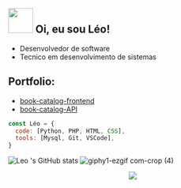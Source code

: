 ## <img src="https://media.giphy.com/media/VgCDAzcKvsR6OM0uWg/giphy.gif" width="50"> Oi, eu sou Léo!

- Desenvolvedor de software
- Tecnico em desenvolvimento de sistemas



  
## Portfolio:
- [book-catalog-frontend](https://github.com/LeoHeringer/book-catalog-frontend)
- [book-catalog-API](https://github.com/LeoHeringer/Catalog)


```javascript
const Léo = {
  code: [Python, PHP, HTML, CSS],
  tools: [Mysql, Git, VSCode],
}
```

![Leo 's GitHub stats](https://github-readme-stats.vercel.app/api?username=leoheringer&show_icons=true&theme=dark) ![giphy1-ezgif com-crop (4)](https://github.com/LeoHeringer/leoheringer/assets/69641220/0d0b0941-7e9e-4488-a13b-a09128204d20)


<p align="center">
  <a href="https://skillicons.dev">
    <img src="https://skillicons.dev/icons?i=python,django,react,html,css,mysql,postman" />
  </a>
</p>
